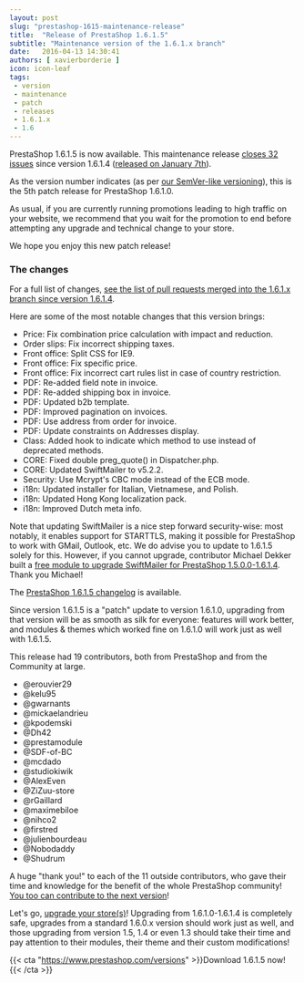 ```yaml
---
layout: post
slug: "prestashop-1615-maintenance-release"
title:  "Release of PrestaShop 1.6.1.5"
subtitle: "Maintenance version of the 1.6.1.x branch"
date:   2016-04-13 14:30:41
authors: [ xavierborderie ]
icon: icon-leaf
tags:
 - version
 - maintenance
 - patch
 - releases
 - 1.6.1.x
 - 1.6
---
```


PrestaShop 1.6.1.5 is now available. This maintenance release [closes 32 issues](https://github.com/PrestaShop/PrestaShop/pulls?utf8=%E2%9C%93&q=is%3Apr+base%3A1.6.1.x+is%3Aclosed+merged%3A%3E2016-01-07) since version 1.6.1.4 ([released on January 7th](http://build.prestashop.com/news/prestashop-1614-maintenance-release/)). 

As the version number indicates (as per [our SemVer-like versioning](http://build.prestashop.com/news/a-more-semantic-versioning-scheme/)), this is the 5th patch release for PrestaShop 1.6.1.0.<br/>

As usual, if you are currently running promotions leading to high traffic on your website, we recommend that you wait for the promotion to end before attempting any upgrade and technical change to your store.

We hope you enjoy this new patch release!


### The changes

For a full list of changes, [see the list of pull requests merged into the 1.6.1.x branch since version 1.6.1.4](https://github.com/PrestaShop/PrestaShop/pulls?utf8=%E2%9C%93&q=is%3Apr+base%3A1.6.1.x+is%3Aclosed+merged%3A%3E2016-01-07).

Here are some of the most notable changes that this version brings:

* Price: Fix combination price calculation with impact and reduction.
* Order slips: Fix incorrect shipping taxes.
* Front office: Split CSS for IE9.
* Front office: Fix specific price.
* Front office: Fix incorrect cart rules list in case of country restriction.
* PDF: Re-added field note in invoice.
* PDF: Re-added shipping box in invoice.
* PDF: Updated b2b template.
* PDF: Improved pagination on invoices.
* PDF: Use address from order for invoice.
* PDF: Update constraints on Addresses display.
* Class: Added hook to indicate which method to use instead of deprecated methods.
* CORE: Fixed double preg_quote() in Dispatcher.php.
* CORE: Updated SwiftMailer to v5.2.2.
* Security: Use Mcrypt's CBC mode instead of the ECB mode.
* i18n: Updated installer for Italian, Vietnamese, and Polish.
* i18n: Updated Hong Kong localization pack.
* i18n: Improved Dutch meta info.

Note that updating SwiftMailer is a nice step forward security-wise: most notably, it enables support for STARTTLS, making it possible for PrestaShop to work with GMail, Outlook, etc. We do advise you to update to 1.6.1.5 solely for this. However, if you cannot upgrade, contributor Michael Dekker built a [free module to upgrade SwiftMailer for PrestaShop 1.5.0.0-1.6.1.4](https://www.prestashop.com/forums/topic/519767-free-module-swiftmailer-upgrader-version-541/). Thank you Michael!

The [PrestaShop 1.6.1.5 changelog](https://www.prestashop.com/en/developers-versions/changelog/1.6.1.5-stable) is available.

Since version 1.6.1.5 is a "patch" update to version 1.6.1.0, upgrading from that version will be as smooth as silk for everyone: features will work better, and modules & themes which worked fine on 1.6.1.0 will work just as well with 1.6.1.5.

This release had 19 contributors, both from PrestaShop and from the Community at large. 

* @erouvier29
* @kelu95 
* @gwarnants
* @mickaelandrieu
* @kpodemski
* @Dh42 
* @prestamodule
* @SDF-of-BC
* @mcdado
* @studiokiwik 
* @AlexEven 
* @ZiZuu-store
* @rGaillard
* @maximebiloe
* @nihco2
* @firstred 
* @julienbourdeau
* @Nobodaddy
* @Shudrum 

A huge "thank you!" to each of the 11 outside contributors, who gave their time and knowledge for the benefit of the whole PrestaShop community! [You too can contribute to the next version](http://doc.prestashop.com/display/PS16/Contributing+code+to+PrestaShop)!

Let's go, [upgrade your store(s)](http://doc.prestashop.com/display/PS16/Updating+PrestaShop)! Upgrading from 1.6.1.0-1.6.1.4 is completely safe, upgrades from a standard 1.6.0.x version should work just as well, and those upgrading from version 1.5, 1.4 or even 1.3 should take their time and pay attention to their modules, their theme and their custom modifications!

{{< cta "https://www.prestashop.com/versions" >}}Download 1.6.1.5 now!{{< /cta >}}
